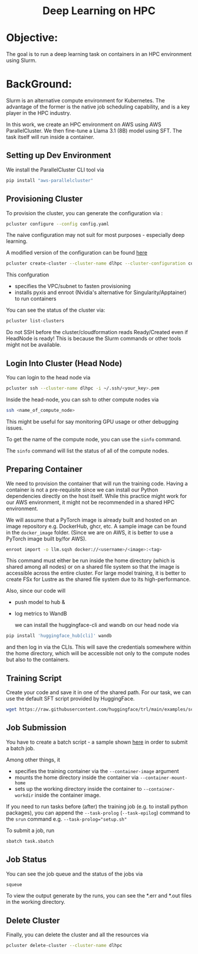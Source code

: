 <div align="center">

# Deep Learning on HPC

</div>

# Objective:
The goal is to run a deep learning task on containers in an HPC environment using Slurm. 

# BackGround:
Slurm is an alternative compute environment for Kubernetes. The advantage of the former is the native job scheduling capability, and is a key player in the HPC industry. 

In this work, we create an HPC environment on AWS using AWS ParallelCluster. We then fine-tune a Llama 3.1 (8B) model using SFT. The task itself will run inside a container.


## Setting up Dev Environment

We install the ParallelCluster CLI tool via

```bash
pip install "aws-parallelcluster"
```

## Provisioning Cluster


To provision the cluster, you can generate the configuration via :
```bash
pcluster configure --config config.yaml
```

The naive configuration may not suit for most purposes - especially deep learning.

A modified version of the configuration can be found [here](./config.yaml)
```bash
pcluster create-cluster --cluster-name dlhpc --cluster-configuration config.yaml
```

This confguration
- specifies the VPC/subnet to fasten provisioning
- installs pyxis and enroot (Nvidia's alternative for Singularity/Apptainer) to run containers

You can see the status of the cluster via:
```bash
pcluster list-clusters
```

Do not SSH before the cluster/cloudformation reads Ready/Created even if HeadNode is ready! This is because the Slurm commands or other tools might not be available.

## Login Into Cluster (Head Node)
You can login to the head node via
```bash
pcluster ssh --cluster-name dlhpc -i ~/.ssh/<your_key>.pem
```

Inside the head-node, you can ssh to other compute nodes via
```bash
ssh <name_of_compute_node>
```

This might be useful for say monitoring GPU usage or other debugging issues.

To get the name of the compute node, you can use the `sinfo` command.

The `sinfo` command will list the status of all of the compute nodes.

## Preparing Container
We need to provision the container that will run the training code. Having a container is not a pre-requisite since we can install our Python dependencies directly on the host itself. While this practice might work for our AWS environment, it might not be recommended in a shared HPC environment.

We will assume that a PyTorch image is already built and hosted on an image repository e.g. DockerHub, ghcr, etc. A sample image can be found in the `docker_image` folder. (Since we are on AWS, it is better to use a PyTorch image built by/for AWS).

```bash
enroot import -o llm.sqsh docker://<username>/<image>:<tag>
```

This command must either be run inside the home directory (which is shared among all nodes) or on a shared file system so that the image is accessible across the entire cluster. For large model training, it is better to create FSx for Lustre as the shared file system due to its high-performance.

Also, since our code will
- push model to hub &
- log metrics to WandB

  we can install the huggingface-cli and wandb on our head node via
```bash
pip install 'huggingface_hub[cli]' wandb
```

and then log in via the CLIs. This will save the credentials somewhere within the home directory, which will be accessible not only to the compute nodes but also to the containers.

## Training Script
Create your code and save it in one of the shared path. For our task, we can use the default SFT script provided by HuggingFace.

```bash
wget https://raw.githubusercontent.com/huggingface/trl/main/examples/scripts/sft.py
```

## Job Submission
 You have to create a batch script - a sample shown [here](./task.sbatch) in order to submit a batch job.
 
Among other things, it
- specifies the training container via the `--container-image` argument
- mounts the home directory inside the container via `--container-mount-home`
- sets up the working directory inside the container to `--container-workdir` inside the container image.

If you need to run tasks before (after) the training job (e.g. to install python packages), you can append the `--task-prolog` (`--task-epilog`) command to the `srun` command e.g. `--task-prolog="setup.sh"`

To submit a job, run
```bash
sbatch task.sbatch
```


## Job Status

You can see the job queue and the status of the jobs via 
```bash
squeue
```

To view the output generate by the runs, you can see the \*.err and \*.out files in the working directory.


## Delete Cluster
Finally, you can delete the cluster and all the resources via

```bash
pcluster delete-cluster --cluster-name dlhpc
```

